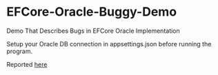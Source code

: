 # EFCore-Oracle-Buggy-Demo
Demo That Describes Bugs in EFCore Oracle Implementation

Setup your Oracle DB connection in appsettings.json before running the program.

Reported [here](https://github.com/oracle/dotnet-db-samples/issues/274)
